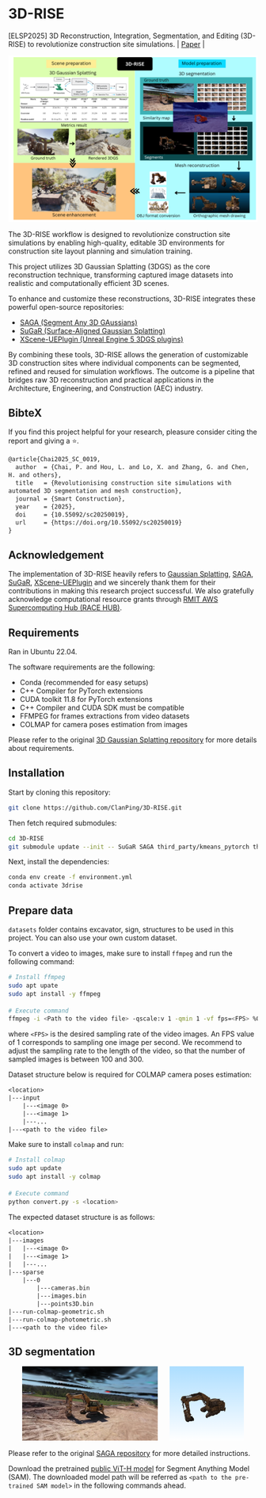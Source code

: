 # 3D-RISE
[ELSP2025] 3D Reconstruction, Integration, Segmentation, and Editing (3D-RISE) to revolutionize construction site simulations.
| [Paper](https://www.elspub.com/papers/j/1893818303650844672) |

<p align="center">
<img src="assets/graphical_abstract.png" alt="Workflow Overview" width="700"/>
</p>

The 3D-RISE workflow is designed to revolutionize construction site simulations by enabling high-quality, editable 3D environments for construction site layout planning and simulation training.

This project utilizes 3D Gaussian Splatting (3DGS) as the core reconstruction technique, transforming captured image datasets into realistic and computationally efficient 3D scenes.

To enhance and customize these reconstructions, 3D-RISE integrates these powerful open-source repositories:

- [SAGA (Segment Any 3D GAussians)](https://github.com/Jumpat/SegAnyGAussians)
- [SuGaR (Surface-Aligned Gaussian Splatting)](https://github.com/Anttwo/SuGaR/tree/main?tab=readme-ov-file)
- [XScene-UEPlugin (Unreal Engine 5 3DGS plugins)](https://github.com/xverse-engine/XScene-UEPlugin)

By combining these tools, 3D-RISE allows the generation of customizable 3D construction sites where individual components can be segmented, refined and reused for simulation workflows. The outcome is a pipeline that bridges raw 3D reconstruction and practical applications in the Architecture, Engineering, and Construction (AEC) industry.

## BibteX

If you find this project helpful for your research, pleasure consider citing the report and giving a ⭐.
```
@article{Chai2025_SC_0019,
  author  = {Chai, P. and Hou, L. and Lo, X. and Zhang, G. and Chen, H. and others},
  title   = {Revolutionising construction site simulations with automated 3D segmentation and mesh construction},
  journal = {Smart Construction},
  year    = {2025},
  doi     = {10.55092/sc20250019},
  url     = {https://doi.org/10.55092/sc20250019}
}
```

## Acknowledgement

The implementation of 3D-RISE heavily refers to [Gaussian Splatting](https://github.com/graphdeco-inria/gaussian-splatting), [SAGA](https://github.com/Jumpat/SegAnyGAussians), [SuGaR](https://github.com/Anttwo/SuGaR), [XScene-UEPlugin](https://github.com/xverse-engine/XScene-UEPlugin) and we sincerely thank them for their contributions in making this research project successful. We also gratefully acknowledge computational resource grants through [RMIT AWS Supercomputing Hub (RACE HUB)](https://www.rmit.edu.au/partner/hubs/race).

## Requirements

Ran in Ubuntu 22.04.

The software requirements are the following:

- Conda (recommended for easy setups)
- C++ Compiler for PyTorch extensions
- CUDA toolkit 11.8 for PyTorch extensions
- C++ Compiler and CUDA SDK must be compatible
- FFMPEG for frames extractions from video datasets
- COLMAP for camera poses estimation from images

Please refer to the original [3D Gaussian Splatting repository](https://github.com/graphdeco-inria/gaussian-splatting) for more details about requirements.

## Installation

Start by cloning this repository:
```bash
git clone https://github.com/ClanPing/3D-RISE.git
```

Then fetch required submodules:
```bash
cd 3D-RISE
git submodule update --init -- SuGaR SAGA third_party/kmeans_pytorch third_party/segment-anything
```

Next, install the dependencies:
```bash
conda env create -f environment.yml
conda activate 3drise
```

## Prepare data

`datasets` folder contains excavator, sign, structures to be used in this project. You can also use your own custom dataset.

To convert a video to images, make sure to install `ffmpeg` and run the following command:
```bash
# Install ffmpeg
sudo apt upate
sudo apt install -y ffmpeg

# Execute command
ffmpeg -i <Path to the video file> -qscale:v 1 -qmin 1 -vf fps=<FPS> %04d.jpg
```
where `<FPS>` is the desired sampling rate of the video images. An FPS value of 1 corresponds to sampling one image per second. We recommend to adjust the sampling rate to the length of the video, so that the number of sampled images is between 100 and 300.

Dataset structure below is required for COLMAP camera poses estimation:
```
<location>
|---input
	|---<image 0>
	|---<image 1>
	|---...
|---<path to the video file>
```

Make sure to install `colmap` and run:
```bash
# Install colmap
sudo apt update
sudo apt install -y colmap

# Execute command
python convert.py -s <location>
```

The expected dataset structure is as follows:
```
<location>
|---images
|   |---<image 0>
|   |---<image 1>
|   |---...
|---sparse
    |---0
        |---cameras.bin
        |---images.bin
        |---points3D.bin
|---run-colmap-geometric.sh
|---run-colmap-photometric.sh
|---<path to the video file>
```

## 3D segmentation

<p align="center">
  <img src="assets/excavator.png" height="150" alt="excavator png">
  &nbsp;&nbsp;&nbsp;&nbsp;
  <img src="assets/excavator.gif" height="150" alt="excavator 3d">
</p>

Please refer to the original [SAGA repository](https://github.com/Jumpat/SegAnyGAussians) for more detailed instructions.

Download the pretrained [public ViT-H model](https://dl.fbaipublicfiles.com/segment_anything/sam_vit_h_4b8939.pth) for Segment Anything Model (SAM). The downloaded model path will be referred as `<path to the pre-trained SAM model>` in the following commands ahead.
